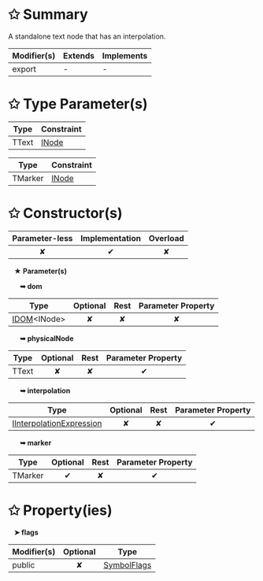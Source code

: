 # &#10025; Summary

A standalone text node that has an interpolation.

| Modifier(s)                            | Extends                      | Implements                                    |
|----------------------------------------|------------------------------|-----------------------------------------------|
| export | - | - |

# &#10025; Type Parameter(s)

| Type  | Constraint                               |
| ----- | ---------------------------------------- |
| TText | [INode](/runtime/interface/dom/inode.md) |

| Type    | Constraint                               |
| ------- | ---------------------------------------- |
| TMarker | [INode](/runtime/interface/dom/inode.md) |

# &#10025; Constructor(s)

| Parameter-less                         | Implementation                          | Overload                          |
|:--------------------------------------:|:---------------------------------------:|:---------------------------------:|
| ✘ | ✔ | ✘ |

&nbsp;&nbsp; **&#9733; Parameter(s)**

&nbsp;&nbsp;&nbsp;&nbsp;&nbsp; **&#10149; dom**

| Type                        | Optional                           | Rest                          | Parameter Property                          |
|-----------------------------|:----------------------------------:|:-----------------------------:|:-------------------------------------------:|
| [IDOM](/runtime/variable/dom/idom.md)&lt;INode&gt; | ✘  | ✘ | ✘ |

&nbsp;&nbsp;&nbsp;&nbsp;&nbsp; **&#10149; physicalNode**

| Type                        | Optional                           | Rest                          | Parameter Property                          |
|-----------------------------|:----------------------------------:|:-----------------------------:|:-------------------------------------------:|
| TText | ✘  | ✘ | ✔ |

&nbsp;&nbsp;&nbsp;&nbsp;&nbsp; **&#10149; interpolation**

| Type                        | Optional                           | Rest                          | Parameter Property                          |
|-----------------------------|:----------------------------------:|:-----------------------------:|:-------------------------------------------:|
| [IInterpolationExpression](/runtime/interface/ast/iinterpolationexpression.md) | ✘  | ✘ | ✔ |

&nbsp;&nbsp;&nbsp;&nbsp;&nbsp; **&#10149; marker**

| Type                        | Optional                           | Rest                          | Parameter Property                          |
|-----------------------------|:----------------------------------:|:-----------------------------:|:-------------------------------------------:|
| TMarker | ✔  | ✘ | ✔ |

# &#10025; Property(ies)

&nbsp;&nbsp; **&#10148; flags**

| Modifier(s)                               | Optional                           | Type                         |
|-------------------------------------------|:----------------------------------:|------------------------------|
| public | ✘ | [SymbolFlags](/jit/enum/semantic-model/symbolflags.md) |